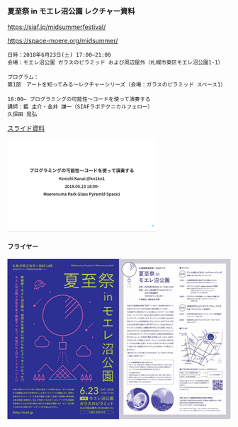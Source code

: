 ### 夏至祭 in モエレ沼公園 レクチャー資料

https://siaf.jp/midsummerfestival/

https://space-moere.org/midsummer/

```
日時：2018年6月23日(土) 17:00–21:00
会場：モエレ沼公園 ガラスのピラミッド および周辺屋外（札幌市東区モエレ沼公園1-1）

プログラム：
第1部　アートを知ってみる〜レクチャーシリーズ（会場：ガラスのピラミッド スペース1）

18:00– プログラミングの可能性〜コードを使って演奏する
講師：藍 圭介・金井 謙一（SIAFラボテクニカルフェロー）
久保田 晃弘
```

[スライド資料](slide/slide.pdf)

<a href="slide/slide.pdf"><img src="images/slide_thumbnail.png" width="336" height="210" /></a>

#### フライヤー

<a href="images/midsummerfestival.pdf" rel="noopener" target="_blank"><img src="images/geshisai_flyer_vrtcl-1024x724.jpg" width="512" height="362" /></a>
